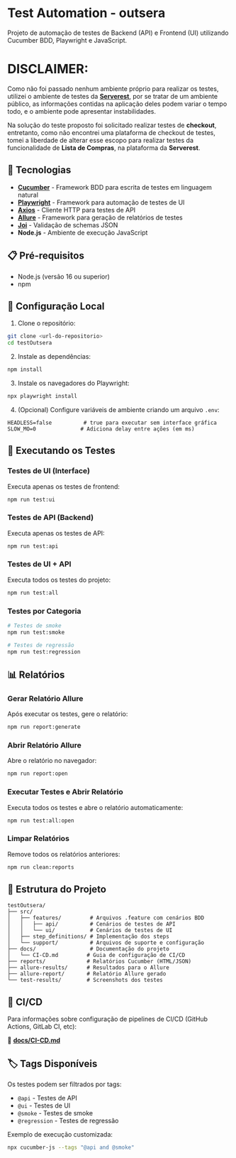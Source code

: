 # Test Automation - outsera

Projeto de automação de testes de Backend (API) e Frontend (UI) utilizando Cucumber BDD, Playwright e JavaScript.


# DISCLAIMER:

Como não foi passado nenhum ambiente próprio para realizar os testes, utilizei o ambiente de testes da **[Serverest](https://front.serverest.dev)**, por se tratar de um ambiente público, as informações contidas na aplicação deles podem variar o tempo todo, e o ambiente pode apresentar instabilidades.


Na solução do teste proposto foi solicitado realizar testes de **checkout**, entretanto, como não encontrei uma plataforma de checkout de testes, tomei a liberdade de alterar esse escopo para realizar testes da funcionalidade de **Lista de Compras**, na plataforma da **Serverest**.


## 🚀 Tecnologias

- **[Cucumber](https://cucumber.io/)** - Framework BDD para escrita de testes em linguagem natural
- **[Playwright](https://playwright.dev/)** - Framework para automação de testes de UI
- **[Axios](https://axios-http.com/)** - Cliente HTTP para testes de API
- **[Allure](https://allurereport.org/)** - Framework para geração de relatórios de testes
- **[Joi](https://joi.dev/)** - Validação de schemas JSON
- **Node.js** - Ambiente de execução JavaScript

## 📋 Pré-requisitos

- Node.js (versão 16 ou superior)
- npm

## 🔧 Configuração Local

1. Clone o repositório:
```bash
git clone <url-do-repositorio>
cd testOutsera
```

2. Instale as dependências:
```bash
npm install
```

3. Instale os navegadores do Playwright:
```bash
npx playwright install
```

4. (Opcional) Configure variáveis de ambiente criando um arquivo `.env`:
```env
HEADLESS=false          # true para executar sem interface gráfica
SLOW_MO=0              # Adiciona delay entre ações (em ms)
```

## 🧪 Executando os Testes

### Testes de UI (Interface)

Executa apenas os testes de frontend:

```bash
npm run test:ui
```

### Testes de API (Backend)

Executa apenas os testes de API:

```bash
npm run test:api
```

### Testes de UI + API

Executa todos os testes do projeto:

```bash
npm run test:all
```

### Testes por Categoria

```bash
# Testes de smoke
npm run test:smoke

# Testes de regressão
npm run test:regression
```

## 📊 Relatórios

### Gerar Relatório Allure

Após executar os testes, gere o relatório:

```bash
npm run report:generate
```

### Abrir Relatório Allure

Abre o relatório no navegador:

```bash
npm run report:open
```

### Executar Testes e Abrir Relatório

Executa todos os testes e abre o relatório automaticamente:

```bash
npm run test:all:open
```

### Limpar Relatórios

Remove todos os relatórios anteriores:

```bash
npm run clean:reports
```

## 📁 Estrutura do Projeto

```
testOutsera/
├── src/
│   ├── features/         # Arquivos .feature com cenários BDD
│   │   ├── api/          # Cenários de testes de API
│   │   └── ui/           # Cenários de testes de UI
│   ├── step_definitions/ # Implementação dos steps
│   └── support/          # Arquivos de suporte e configuração
├── docs/                 # Documentação do projeto
│   └── CI-CD.md         # Guia de configuração de CI/CD
├── reports/             # Relatórios Cucumber (HTML/JSON)
├── allure-results/      # Resultados para o Allure
├── allure-report/       # Relatório Allure gerado
└── test-results/        # Screenshots dos testes
```

## 🔄 CI/CD

Para informações sobre configuração de pipelines de CI/CD (GitHub Actions, GitLab CI, etc):

📄 **[docs/CI-CD.md](docs/CI-CD.md)**


## 🏷️ Tags Disponíveis

Os testes podem ser filtrados por tags:

- `@api` - Testes de API
- `@ui` - Testes de UI
- `@smoke` - Testes de smoke
- `@regression` - Testes de regressão

Exemplo de execução customizada:
```bash
npx cucumber-js --tags "@api and @smoke"
```
